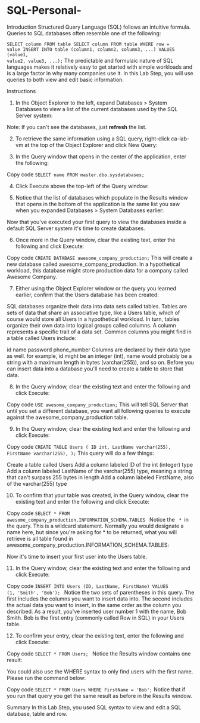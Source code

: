 # SQL-Personal-
Introduction
Structured Query Language (SQL) follows an intuitive formula. Queries to SQL databases often resemble one of the following:

<code>SELECT column FROM table
SELECT column  FROM table WHERE row = value
INSERT INTO table (column1, column2, column3, ...) VALUES (value1, value2, value3, ...);</code> 
The predictable and formulaic nature of SQL languages makes it relatively easy to get started with simple workloads and is a large factor in why many companies use it. In this Lab Step, you will use queries to both view and edit basic information.

 

Instructions
1. In the Object Explorer to the left, expand Databases > System Databases to view a list of the current databases used by the SQL Server system:



Note: If you can't see the databases, just <b>refresh</b> the list.

 

2. To retrieve the same information using a SQL query, right-click ca-lab-vm at the top of the Object Explorer and click New Query:



 

3. In the Query window that opens in the center of the application, enter the following:

Copy code
<code>SELECT name FROM master.dbo.sysdatabases;</code>
 

4. Click Execute above the top-left of the Query window:


 

5. Notice that the list of databases which populate in the Results window that opens in the bottom of the application is the same list you saw when you expanded Databases > System Databases earlier:



Now that you've executed your first query to view the databases inside a default SQL Server system it's time to create databases.

 

6. Once more in the Query window, clear the existing text, enter the following and click Execute:

Copy code
<code>CREATE DATABASE awesome_company_production;</code>
This will create a new database called awesome_company_production. In a hypothetical workload, this database might store production data for a company called Awesome Company.

 

7. Either using the Object Explorer window or the query you learned earlier, confirm that the Users database has been created:



SQL databases organize their data into data sets called tables. Tables are sets of data that share an associative type, like a Users table, which of course would store all Users in a hypothetical workload. In turn, tables organize their own data into logical groups called columns. A column represents a specific trait of a data set. Common columns you might find in a table called Users include:

id
name
password
phone_number
Columns are declared by their data type as well. for example, id might be an integer (int), name would probably be a string with a maximum length in bytes (varchar(255)), and so on. Before you can insert data into a database you'll need to create a table to store that data.

 

8. In the Query window, clear the existing text and enter the following and click Execute:

Copy code
<code>USE awesome_company_production;</code>
This will tell SQL Server that until you set a different database, you want all following queries to execute against the awesome_company_production table.

 

9. In the Query window, clear the existing text and enter the following and click Execute:

Copy code
<code>CREATE TABLE Users (
 ID int,
 LastName varchar(255),
 FirstName varchar(255),
);</code>
This query will do a few things:

Create a table called Users
Add a column labeled ID of the int (integer) type
Add a column labeled LastName of the varchar(255) type, meaning a string that can't surpass 255 bytes in length
Add a column labeled FirstName, also of the varchar(255) type
 

10. To confirm that your table was created, in the Query window, clear the existing text and enter the following and click Execute:

Copy code
<code>SELECT * FROM awesome_company_production.INFORMATION_SCHEMA.TABLES </code>
Notice the <code> * </code>in the query. This is a wildcard statement. Normally you would designate a name here, but since you're asking for * to be returned, what you will retrieve is all table  found in awesome_company_production.INFORMATION_SCHEMA.TABLES:



Now it's time to insert your first user into the Users table.

 

11. In the Query window, clear the existing text and enter the following and click Execute:

Copy code
<code>INSERT INTO Users (ID, LastName, FirstName) VALUES (1, 'Smith', 'Bob'); </code>
Notice the two sets of parentheses in this query. The first includes the columns you want to insert data into. The second includes the actual data you want to insert, in the same order as the column you described. As a result, you've inserted user number 1 with the name, Bob Smith. Bob is the first entry (commonly called Row in SQL) in your Users table.

 

12. To confirm your entry, clear the existing text, enter the following and click Execute:

Copy code
<code>SELECT * FROM Users; </code>
Notice the Results window contains one result:



You could also use the WHERE syntax to only find users with the first name. Please run the command below:

Copy code
<code>SELECT * FROM Users WHERE FirstName = 'Bob';</code>
Notice that if you run that query you get the same result as before in the Results window.

 

Summary
In this Lab Step, you used SQL syntax to view and edit a SQL database, table and row.
